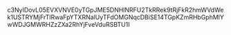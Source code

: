 c3NyIDovL05EVXVNVE0yTGpJME5DNHlNRFU2TkRRek9tRjFkR2hmWVdWek1USTRYMjFrTlRwaFpYTXRNalUyTFdOMGNqcDBiSE14TGpKZmRHbGphMlYwWDJGMWRHZzZXa2RhYjFveVduRSBTU1I
